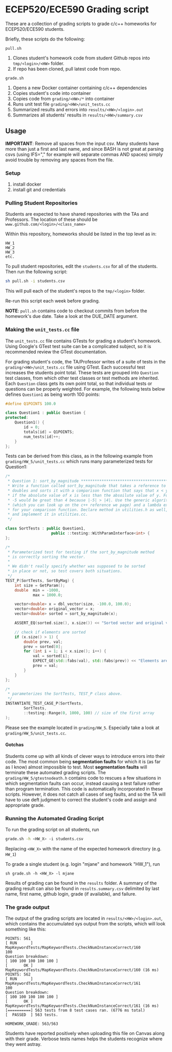 # ECEP520/ECE590 Grading script

These are a collection of grading scripts to grade c/c++ homeworks for ECEP520/ECE590
students. 

Briefly, these scripts do the following:

`pull.sh`
1. Clones student's homework code from student Github repos into `tmp/<login>/<HW>` folder.
2. If repo has been cloned, pull latest code from repo.


`grade.sh`
1. Opens a new Docker container containing c/c++ dependencies
2. Copies student's code into container
3. Copies code from `grading/<HW>/*` into container
4. Runs unit test file `grading/<HW>/unit_tests.cc`
5. Summarized results and errors into `results/<HW>/<login>.out`
6. Summarizes all students' results in `results/<HW>/summary.csv`

## Usage

**IMPORTANT**: Remove all spaces from the input csv. Many students have more than
just a first and last name, and since BASH is not great at parsing csvs (using IFS="," for example
will separate commas AND spaces) simply avoid trouble by removing any spaces from the file.

### Setup

1. install docker
2. install git and credentials

### Pulling Student Repositories

Students are expected to have shared repositories with the TAs and Professors.
The location of these should be `www.github.com/<login>/<class_name>`

Within this repository, homeworks should be listed in the top level as in:

```
HW_1
HW_2
HW_3
etc.
```

To pull student repositories, edit the `students.csv` for all of the students.
Then run the following script:

```bash
sh pull.sh -i students.csv
```

This will pull each of the student's repos to the `tmp/<login>` folder.

Re-run this script each week before grading.

**NOTE**: `pull.sh` contains code to checkout commits from before the homework's
due date. Take a look at the DUE_DATE argument.

### Making the `unit_tests.cc` file

The `unit_tests.cc` file contains GTests for grading a student's homework.
Using Google's GTest test suite can be a complicated subject, so it is
recommended review the GTest documentation.

For grading student's code, the TA/Professor writes of a suite of tests
in the `grading/<HW>/unit_tests.cc` file using GTest. Each successful test
increases the students point total. These tests are grouped into `Question`
test classes, from which other test classes or test methods are inherited. 
Each `Question` class gets its own point total, so that individual tests
or questions can be properly weighted. For example, the following
tests below defines `Question1` as being worth 100 points:

```c++
#define Q1POINTS 100.0

class Question1 : public Question {
protected:
    Question1() {
        id = 0;
        totals[id] = Q1POINTS;
        num_tests[id]++;
    }
};
```

Tests can be derived from this class, as in the following example 
from `grading/HW_5/unit_tests.cc` which runs many parameterized tests 
for Question1:

```c++
/*
 * Question 1: sort_by_magnitude *************************************************
 * Write a function called sort_by_magnitude that takes a reference to a vector of
 * doubles and sorts it with a comparison function that says that x < y if and only
 * if the absolute value of x is less than the absoilute value of y. For example,
 * -5 would be great than 4 because |-5| > |4|. Use the generic algorithm sort
 * (which you can look up on the c++ reference we page) and a lambda expression
 * for your comparison function. Declare method in utilities.h as well,
 * and implement it in utilities.cc.
 */

class SortTests : public Question1,
                    public ::testing::WithParamInterface<int> {
};

/*
 * Parameterized test for testing if the sort_by_magnitude method
 * is correctly sorting the vector.
 *
 * We didn't really specify whether was supposed to be sorted
 * in place or not, so test covers both situations.
 */
TEST_P(SortTests, SortByMag) {
    int size = GetParam();
    double  min = -1000,
            max = 1000.0;

    vector<double> x = dbl_vector(size, -100.0, 100.0);
    vector<double> original_vector = x;
    vector<double> sorted = sort_by_magnitude(x);

    ASSERT_EQ(sorted.size(), x.size()) << "Sorted vector and original vector should be same size";

    // check if elements are sorted
    if (x.size() > 1) {
        double prev, val;
        prev = sorted[0];
        for (int i = 1; i < x.size(); i++) {
            val = sorted[i];
            EXPECT_GE(std::fabs(val), std::fabs(prev)) << "Elements are unsorted";
            prev = val;
        }
    }
};

/*
 * parameterizes the SortTests, TEST_P class above.
 */
INSTANTIATE_TEST_CASE_P(SortTests,
        SortTests,
        ::testing::Range(0, 1000, 100) // size of the first array
);
```

Please see the example located in `grading/HW_5`. Especially take a look
at `grading/HW_5/unit_tests.cc`. 

#### Gotchas

Students come up with all kinds of clever ways to introduce errors into their 
code. The most common being **segmentation faults** for which it
is (as far as I know) almost impossible to test. Most **segmentation faults** will
terminate these automated grading scripts. The `grading/HW_5/gtestnodeath.h` contains
code to rescues a few situations in which segmentation faults can occur, instead
causing a test failure rather than program termination. This code is automatically
incorporated in these scripts. However, it does not catch all cases of seg faults,
and so the TA will have to use deft judgment to correct the student's code
and assign and appropriate grade.

### Running the Automated Grading Script

To run the grading script on all students, run

```bash
grade.sh -h <HW_X> -i students.csv
```
Replacing `<HW_X>` with the name of the expected homework directory (e.g. `HW_1`)

To grade a single student (e.g. login "mjane" and homework "HW_1"), run

```$xslt
sh grade.sh -h <HW_X> -l mjane
```

Results of grading can be found in the `results` folder. 
A summary
of the grading result can also be found in `results.summary.csv`
delimited by last name, first name, github login, grade (if available), and failure.

### The grade output

The output of the grading scripts are located in `results/<HW>/<login>.out`,
which contains the accumulated sys output from the scripts, which will 
look something like this:

```
POINTS: 561
[ RUN      ] MapKeywordTests/MapKeywordTests.CheckNumInstanceCorrect/160
100
Question breakdown: 
[ 100 100 100 100 100 ]
[       OK ] MapKeywordTests/MapKeywordTests.CheckNumInstanceCorrect/160 (16 ms)
POINTS: 562
[ RUN      ] MapKeywordTests/MapKeywordTests.CheckNumInstanceCorrect/161
100
Question breakdown: 
[ 100 100 100 100 100 ]
[       OK ] MapKeywordTests/MapKeywordTests.CheckNumInstanceCorrect/161 (16 ms)
[==========] 563 tests from 8 test cases ran. (6776 ms total)
[  PASSED  ] 563 tests.

HOMEWORK_GRADE: 563/563
```

Students have reported positively when uploading this file on Canvas along 
with their grade. Verbose tests names helps the students recognize
where they went astray.